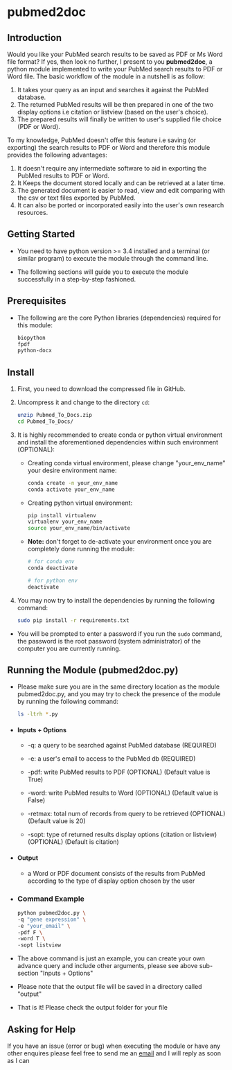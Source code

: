 # pubmed2doc

## Introduction

Would you like your PubMed search results to be saved as PDF or Ms Word file format? If yes, then look 
no further, I present to you **pubmed2doc**, a python module implemented to write your PubMed search
results to PDF or Word file. The basic workflow of the module in a nutshell is as follow:
1. It takes your query as an input and searches it against the PubMed database. 
2. The returned PubMed results will be then prepared in one of the two display options i.e citation or listview (based 
on the user's choice).
3. The prepared results will finally be written to user's supplied file choice (PDF or Word).

To my knowledge, PubMed doesn't offer this feature i.e saving (or exporting) the search results to PDF or Word and 
therefore this module provides the following advantages:

1. It doesn't require any intermediate software to aid in exporting the PubMed results to PDF or Word. 
2. It Keeps the document stored locally and can be retrieved at a later time. 
2. The generated document is easier to read, view and edit comparing with the csv or text files exported by PubMed. 
3. It can also be ported or incorporated easily into the user's own research resources.

## Getting Started

* You need to have python version >= 3.4 installed and a terminal (or similar program) to execute 
the module through the command line. 


* The following sections will guide you to execute the module successfully in a step-by-step fashioned.


## Prerequisites

* The following are the core Python libraries (dependencies) required for this module:

  ```bash
  biopython
  fpdf
  python-docx
  ```

## Install 
1.  First, you need to download the compressed file in GitHub.

2.  Uncompress it and change to the directory ```cd```:
      ```bash
    unzip Pubmed_To_Docs.zip
    cd Pubmed_To_Docs/
      ```    
3. It is highly recommended to create conda or python virtual environment and 
install the aforementioned dependencies within such environment (OPTIONAL):
   * Creating conda virtual environment, please change "your_env_name" your desire environment name:
 
        ```bash
        conda create -n your_env_name
        conda activate your_env_name
       ```
   
   * Creating python virtual environment:
 
       ```bash
       pip install virtualenv
       virtualenv your_env_name
       source your_env_name/bin/activate
       ```
   
   * **Note:** don't forget to de-activate your environment once you are completely done running the module:
       ```bash
       # for conda env
       conda deactivate
       
       # for python env
       deactivate
       ```

4. You may now try to install the dependencies by running the following command:
    ```bash
    sudo pip install -r requirements.txt
    ```
- You will be prompted to enter a password if you run the  ```sudo``` command, the password is
the root password (system administrator) of the computer you are currently running.

## Running the Module (pubmed2doc.py)

* Please make sure you are in the same directory location as the module pubmed2doc.py, and you may try to 
check the presence of the module by running the following command:
    ```bash
    ls -ltrh *.py  

* #### Inputs + Options

    + -q: a query to be searched against PubMed database (REQUIRED)

    + -e: a user's email to access to the PubMed db (REQUIRED)

    + -pdf: write PubMed results to PDF (OPTIONAL) (Default value is True)

    + -word: write PubMed results to Word (OPTIONAL) (Default value is False)

    + -retmax: total num of records from query to be retrieved (OPTIONAL)
    (Default value is 20)

    + -sopt: type of returned results display options (citation or listview)
    (OPTIONAL) (Default is citation)
  

* #### Output
    + a Word or PDF document consists of the results from PubMed according to the type of display option 
    chosen by the user
  

* ### Command Example
    ```bash
    python pubmed2doc.py \
    -q "gene expression" \
    -e "your_email" \
    -pdf F \
    -word T \
    -sopt listview
    ```
* The above command is just an example, you can create your own advance query and include other arguments, please see
above sub-section "Inputs + Options"

* Please note that the output file will be saved in a directory called "output"

* That is it! Please check the output folder for your file

## Asking for Help

If you have an issue (error or bug) when executing the module or have any other enquires please feel free to send 
me an [email](mailto:nawafalomran@hotmail.com) and I will reply as soon as I can